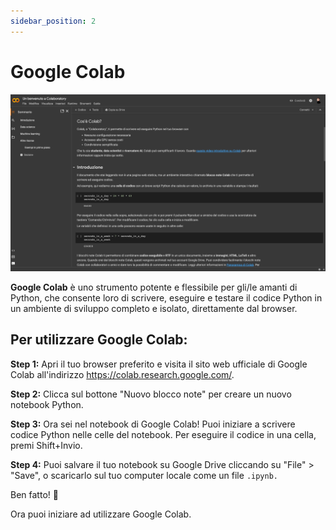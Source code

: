 ```yaml
---
sidebar_position: 2
---
```


# Google Colab

![Google Colab](./img/google-colab.png)

**Google Colab** è uno strumento potente e flessibile per gli/le amanti di Python, che consente loro di scrivere, eseguire e testare il codice Python in un ambiente di sviluppo completo e isolato, direttamente dal browser.

## Per utilizzare Google Colab:

**Step 1:** Apri il tuo browser preferito e visita il sito web ufficiale di Google Colab all'indirizzo https://colab.research.google.com/.

**Step 2:** Clicca sul bottone "Nuovo blocco note" per creare un nuovo notebook Python.

**Step 3:** Ora sei nel notebook di Google Colab! Puoi iniziare a scrivere codice Python nelle celle del notebook. Per eseguire il codice in una cella, premi Shift+Invio.

**Step 4:** Puoi salvare il tuo notebook su Google Drive cliccando su "File" > "Save", o scaricarlo sul tuo computer locale come un file `.ipynb.`

Ben fatto! 🎉

Ora puoi iniziare ad utilizzare Google Colab.